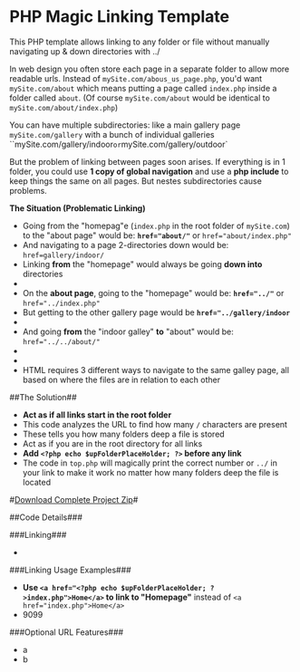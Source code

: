 # PHP Magic Linking Template

This PHP template allows linking to any folder or file without manually navigating up &amp; down directories with   ../

In web design you often  store each page in a separate folder to allow more readable urls. Instead of `mySite.com/abous_us_page.php`, you'd want `mySite.com/about` which means putting a page called `index.php` inside a folder called `about`. (Of course `mySite.com/about` would be identical to `mySite.com/about/index.php`)

You can have multiple subdirectories: like a main gallery page `mySite.com/gallery` with a bunch of individual galleries ``mySite.com/gallery/indoor` or `mySite.com/gallery/outdoor`

But the problem of linking between pages soon arises. If everything is in 1 folder, you could use **1 copy of global navigation** and use a **php include** to keep things the same on all pages. But nestes subdirectories cause problems.

**The Situation (Problematic Linking)**
 - Going from the "homepag"e (`index.php` in the root folder of `mySite.com`) to the "about page" would be: **`href="about/"`** or `href="about/index.php"`
 - And navigating to a page 2-directories down would be: `href=gallery/indoor/`
 - Linking **from** the "homepage" would always be going **down into** directories
 - &nbsp;
 - On the **about page**, going to the "homepage" would be: **`href="../"`** or `href="../index.php"`
 - But getting to the other gallery page would be **`href="../gallery/indoor`**
 - &nbsp;
 - And going **from** the "indoor galley" **to** "about" would be: `href="../../about/"`
 - &nbsp;
 - &nbsp;
 - HTML requires 3 different ways to navigate to the same galley page, all based on where the files are in relation to each other

##The Solution##
- **Act as if all links start in the root folder**
- This code analyzes the URL to find how many `/` characters are present
- These tells you how many folders deep a file is stored
- Act as if you are in the root directory for all links
- **Add `<?php echo $upFolderPlaceHolder; ?>` before any link**
- The code in `top.php` will magically print the correct number or `../` in your link to make it work no matter how many folders deep the file is located

#[Download Complete Project Zip](https://github.com/SleekPanther/php-magic-linking/archive/master.zip)#

##Code Details###

###Linking###

-

###Linking Usage Examples###

- **Use `<a href="<?php echo $upFolderPlaceHolder; ?>index.php">Home</a>` to link to "Homepage"** instead of `<a href="index.php">Home</a>`
- 9099

###Optional URL Features###

- a
- b
